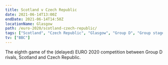 ```yaml
---
title: Scotland v Czech Republic
date: 2021-06-14T13:00Z
endDate: 2021-06-14T14:50Z
locationName: Glasgow
path: /euro-2020/scotland-czech-republic/
tags: ["Scotland", "Czech Republic", "Glasgow", "Group D", "Group stages","EURO 2020"]
tv: ["BBC"]
---
```


The eighth game of the (delayed) EURO 2020 competition between Group D rivals, Scotland and Czech Republic.